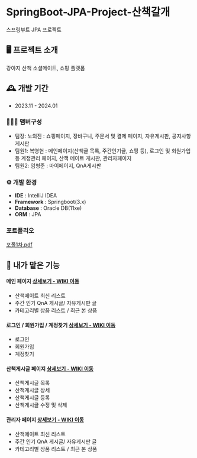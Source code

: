 # SpringBoot-JPA-Project-산책갈개
스프링부트 JPA 프로젝트
<br>


## 🖥️ 프로젝트 소개
강아지 산책 소셜메이트, 쇼핑 플랫폼
<br>


## 🕰️ 개발 기간
* 2023.11 - 2024.01

### 🧑‍🤝‍🧑 맴버구성
 - 팀장: 노의진 : 쇼핑페이지, 장바구니, 주문서 및 결제 페이지, 자유게시판, 공지사항 게시판
 - 팀원1: 복영헌 : 메인페이지(산책글 목록, 주간인기글, 쇼핑 등), 로그인 및 회원가입 등 계정관리 페이지, 산책 메이트 게시판, 관리자페이지
 - 팀원2: 임형준 : 마이페이지, QnA게시판


### ⚙️ 개발 환경
- **IDE** : IntelliJ IDEA
- **Framework** : Springboot(3.x)
- **Database** : Oracle DB(11xe)
- **ORM** : JPA

### 포트폴리오 

[포폴1차.pdf](https://github.com/bokkaa/JPA-DW/files/14395778/1.pdf)

## 📌 내가 맡은 기능
#### 메인 페이지 <a href="https://github.com/dafssdf/Spring_Portfoilo/wiki/%EB%A7%88%EC%9D%B4-%ED%8E%98%EC%9D%B4%EC%A7%80" >상세보기 - WIKI 이동</a>
- 산책메이트 최신 리스트
- 주간 인기 QnA 게시글/ 자유게시판 글
- 카테고리별 상품 리스트 / 최근 본 상품

#### 로그인 / 회원가입 / 계정찾기 <a href="https://github.com/bokkaa/JPA-DW/wiki/%EA%B3%84%EC%A0%95-%EC%B0%BE%EA%B8%B0" >상세보기 - WIKI 이동</a>
- 로그인
- 회원가입
- 계정찾기

#### 산책게시글 페이지 <a href="https://github.com/bokkaa/JPA-DW/wiki/%EC%82%B0%EC%B1%85%EB%A9%94%EC%9D%B4%ED%8A%B8-%EA%B2%8C%EC%8B%9C%ED%8C%90" >상세보기 - WIKI 이동</a>
- 산책게시글 목록
- 산책게시글 상세
- 산책게시글 등록
- 산책게시글 수정 및 삭제
#### 관리자 페이지 <a href="https://github.com/dafssdf/Spring_Portfoilo/wiki/%EB%A7%88%EC%9D%B4-%ED%8E%98%EC%9D%B4%EC%A7%80" >상세보기 - WIKI 이동</a>
- 산책메이트 최신 리스트
- 주간 인기 QnA 게시글/ 자유게시판 글
- 카테고리별 상품 리스트 / 최근 본 상품
